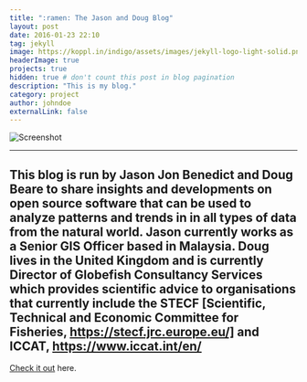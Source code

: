 ```yaml
---
title: ":ramen: The Jason and Doug Blog"
layout: post
date: 2016-01-23 22:10
tag: jekyll
image: https://koppl.in/indigo/assets/images/jekyll-logo-light-solid.png
headerImage: true
projects: true
hidden: true # don't count this post in blog pagination
description: "This is my blog."
category: project
author: johndoe
externalLink: false
---
```


![Screenshot](https://raw.githubusercontent.com/jasonjb82/jasonjb82.github.io/assets/screen-shot.png)

---
This blog is run by Jason Jon Benedict and Doug Beare to share insights and developments on open source software that can be used to analyze patterns and trends in in all types of data from the natural world. Jason currently works as a Senior GIS Officer based in Malaysia. Doug lives in the United Kingdom and is currently Director of Globefish Consultancy Services which provides scientific advice to organisations that currently include the STECF [Scientific, Technical and Economic Committee for Fisheries, https://stecf.jrc.europe.eu/] and ICCAT, https://www.iccat.int/en/
---

[Check it out](http://jason-doug-climate.blogspot.com/) here.

